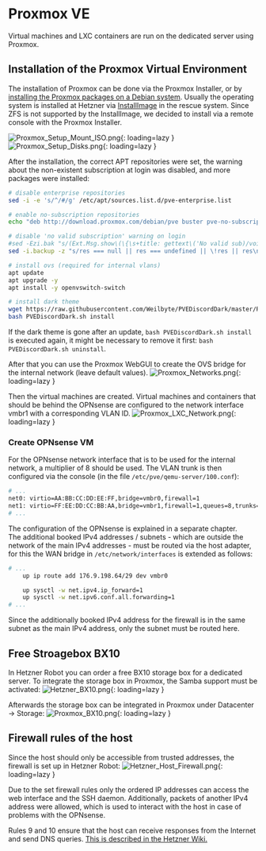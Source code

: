 # Proxmox VE
Virtual machines and LXC containers are run on the dedicated server using Proxmox.

## Installation of the Proxmox Virtual Environment
The installation of Proxmox can be done via the Proxmox Installer, or by [installing the Proxmox packages on a Debian system](https://pve.proxmox.com/wiki/Install_Proxmox_VE_on_Debian_Buster).
Usually the operating system is installed at Hetzner via [InstallImage](https://docs.hetzner.com/robot/dedicated-server/operating-systems/installimage/) in the rescue system. Since ZFS is not supported by the InstallImage, we decided to install via a remote console with the Proxmox Installer.

![Proxmox_Setup_Mount_ISO.png](../img/setup/Proxmox_Setup_Mount_ISO.png?raw=true){: loading=lazy }
![Proxmox_Setup_Disks.png](../img/setup/Proxmox_Setup_Disks.png?raw=true){: loading=lazy }

After the installation, the correct APT repositories were set, the warning about the non-existent subscription at login was disabled, and more packages were installed:
```bash
# disable enterprise repositories
sed -i -e 's/^/#/g' /etc/apt/sources.list.d/pve-enterprise.list

# enable no-subscription repositories
echo "deb http://download.proxmox.com/debian/pve buster pve-no-subscription" >> /etc/apt/sources.list.d/pve-no-subscription.list

# disable 'no valid subscription' warning on login
#sed -Ezi.bak "s/(Ext.Msg.show\(\{\s+title: gettext\('No valid sub)/void\(\{ \/\/\1/g" /usr/share/javascript/proxmox-widget-toolkit/proxmoxlib.js && systemctl restart pveproxy.service
sed -i.backup -z "s/res === null || res === undefined || \!res || res\n\t\t.data.status.toLowerCase() \!== 'active'/false/g" /usr/share/javascript/proxmox-widget-toolkit/proxmoxlib.js && systemctl restart pveproxy.service

# install ovs (required for internal vlans)
apt update
apt upgrade -y
apt install -y openvswitch-switch

# install dark theme
wget https://raw.githubusercontent.com/Weilbyte/PVEDiscordDark/master/PVEDiscordDark.sh
bash PVEDiscordDark.sh install
```

If the dark theme is gone after an update, `bash PVEDiscordDark.sh install` is executed again, it might be necessary to remove it first: `bash PVEDiscordDark.sh uninstall`.

After that you can use the Proxmox WebGUI to create the OVS bridge for the internal network (leave default values).
![Proxmox_Networks.png](../img/setup/Proxmox_Networks.png?raw=true){: loading=lazy }

Then the virtual machines are created. Virtual machines and containers that should be behind the OPNsense are configured to the network interface vmbr1 with a corresponding VLAN ID.
![Proxmox_LXC_Network.png](../img/setup/Proxmox_LXC_Network.png?raw=true){: loading=lazy }

### Create OPNsense VM
For the OPNsense network interface that is to be used for the internal network, a multiplier of 8 should be used. The VLAN trunk is then configured via the console (in the file `/etc/pve/qemu-server/100.conf`):
```bash
# ...
net0: virtio=AA:BB:CC:DD:EE:FF,bridge=vmbr0,firewall=1
net1: virtio=FF:EE:DD:CC:BB:AA,bridge=vmbr1,firewall=1,queues=8,trunks=1-4095
# ...
```

The configuration of the OPNsense is explained in a separate chapter.  
The additional booked IPv4 addresses / subnets - which are outside the network of the main IPv4 addresses - must be routed via the host adapter, for this the WAN bridge in `/etc/network/interfaces` is extended as follows:
```bash
# ...
	up ip route add 176.9.198.64/29 dev vmbr0

	up sysctl -w net.ipv4.ip_forward=1
	up sysctl -w net.ipv6.conf.all.forwarding=1
# ...
```
Since the additionally booked IPv4 address for the firewall is in the same subnet as the main IPv4 address, only the subnet must be routed here.

## Free Stroagebox BX10
In Hetzner Robot you can order a free BX10 storage box for a dedicated server.
To integrate the storage box in Proxmox, the Samba support must be activated:
![Hetzner_BX10.png](../img/setup/Hetzner_BX10.png?raw=true){: loading=lazy }

Afterwards the storage box can be integrated in Proxmox under Datacenter -> Storage:
![Proxmox_BX10.png](../img/setup/Proxmox_BX10.png?raw=true){: loading=lazy }

## Firewall rules of the host
Since the host should only be accessible from trusted addresses, the firewall is set up in Hetzner Robot:
![Hetzner_Host_Firewall.png](../img/setup/Hetzner_Host_Firewall.png?raw=true){: loading=lazy }

Due to the set firewall rules only the ordered IP addresses can access the web interface and the SSH daemon. Additionally, packets of another IPv4 address were allowed, which is used to interact with the host in case of problems with the OPNsense.

Rules 9 and 10 ensure that the host can receive responses from the Internet and send DNS queries. [This is described in the Hetzner Wiki.](https://docs.hetzner.com/robot/dedicated-server/firewall/#out-going-tcp-connections)


